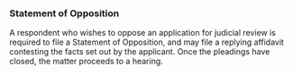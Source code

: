 ###  Statement of Opposition

A respondent who wishes to oppose an application for judicial review is
required to file a Statement of Opposition, and may file a replying affidavit
contesting the facts set out by the applicant. Once the pleadings have closed,
the matter proceeds to a hearing.

